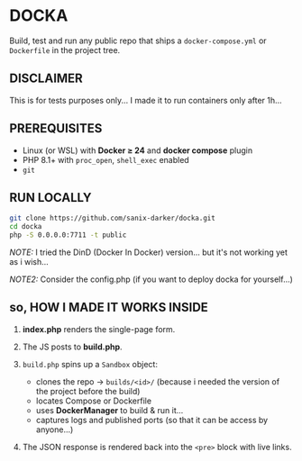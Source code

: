 # DOCKA

Build, test and run any public repo that ships a `docker-compose.yml` or `Dockerfile` in the project tree.

## DISCLAIMER

This is for tests purposes only...
I made it to run containers only after 1h...

## PREREQUISITES

* Linux (or WSL) with **Docker ≥ 24** and **docker compose** plugin
* PHP 8.1+ with `proc_open`, `shell_exec` enabled
* `git`

## RUN LOCALLY

```bash
git clone https://github.com/sanix-darker/docka.git
cd docka
php -S 0.0.0.0:7711 -t public
```

*NOTE:* I tried the DinD (Docker In Docker) version... but it's not working yet as i wish...

*NOTE2:* Consider the config.php (if you want to deploy docka for yourself...)

## so, HOW I MADE IT WORKS INSIDE

1. **index.php** renders the single-page form.
2. The JS posts to **build.php**.
3. `build.php` spins up a `Sandbox` object:
   * clones the repo → `builds/<id>/` (because i needed the version of the project before the build)
   * locates Compose or Dockerfile
   * uses **DockerManager** to build & run it...
   * captures logs and published ports (so that it can be access by anyone...)

4. The JSON response is rendered back into the `<pre>` block with live links.
